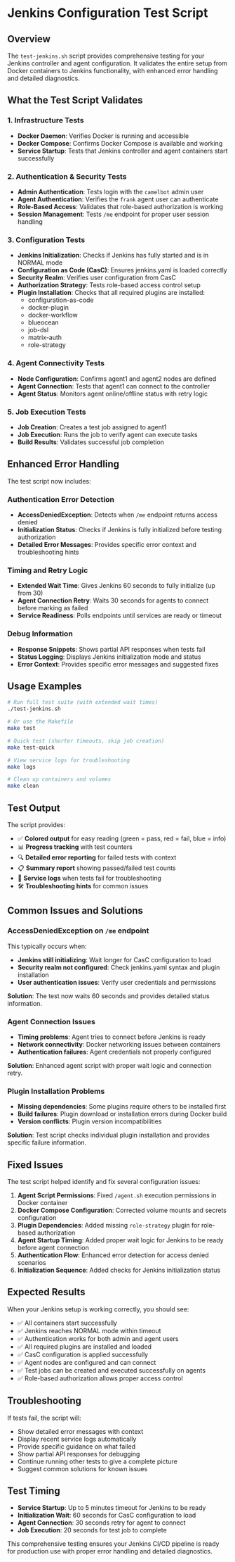 # Jenkins Configuration Test Script

## Overview

The `test-jenkins.sh` script provides comprehensive testing for your Jenkins controller and agent configuration. It validates the entire setup from Docker containers to Jenkins functionality, with enhanced error handling and detailed diagnostics.

## What the Test Script Validates

### 1. Infrastructure Tests
- **Docker Daemon**: Verifies Docker is running and accessible
- **Docker Compose**: Confirms Docker Compose is available and working
- **Service Startup**: Tests that Jenkins controller and agent containers start successfully

### 2. Authentication & Security Tests
- **Admin Authentication**: Tests login with the `camelbot` admin user
- **Agent Authentication**: Verifies the `frank` agent user can authenticate
- **Role-Based Access**: Validates that role-based authorization is working
- **Session Management**: Tests `/me` endpoint for proper user session handling

### 3. Configuration Tests
- **Jenkins Initialization**: Checks if Jenkins has fully started and is in NORMAL mode
- **Configuration as Code (CasC)**: Ensures jenkins.yaml is loaded correctly
- **Security Realm**: Verifies user configuration from CasC
- **Authorization Strategy**: Tests role-based access control setup
- **Plugin Installation**: Checks that all required plugins are installed:
  - configuration-as-code
  - docker-plugin
  - docker-workflow
  - blueocean
  - job-dsl
  - matrix-auth
  - role-strategy

### 4. Agent Connectivity Tests
- **Node Configuration**: Confirms agent1 and agent2 nodes are defined
- **Agent Connection**: Tests that agent1 can connect to the controller
- **Agent Status**: Monitors agent online/offline status with retry logic

### 5. Job Execution Tests
- **Job Creation**: Creates a test job assigned to agent1
- **Job Execution**: Runs the job to verify agent can execute tasks
- **Build Results**: Validates successful job completion

## Enhanced Error Handling

The test script now includes:

### Authentication Error Detection
- **AccessDeniedException**: Detects when `/me` endpoint returns access denied
- **Initialization Status**: Checks if Jenkins is fully initialized before testing authorization
- **Detailed Error Messages**: Provides specific error context and troubleshooting hints

### Timing and Retry Logic
- **Extended Wait Time**: Gives Jenkins 60 seconds to fully initialize (up from 30)
- **Agent Connection Retry**: Waits 30 seconds for agents to connect before marking as failed
- **Service Readiness**: Polls endpoints until services are ready or timeout

### Debug Information
- **Response Snippets**: Shows partial API responses when tests fail
- **Status Logging**: Displays Jenkins initialization mode and status
- **Error Context**: Provides specific error messages and suggested fixes

## Usage Examples

```bash
# Run full test suite (with extended wait times)
./test-jenkins.sh

# Or use the Makefile
make test

# Quick test (shorter timeouts, skip job creation)
make test-quick

# View service logs for troubleshooting
make logs

# Clean up containers and volumes
make clean
```

## Test Output

The script provides:
- ✅ **Colored output** for easy reading (green = pass, red = fail, blue = info)
- 📊 **Progress tracking** with test counters
- 🔍 **Detailed error reporting** for failed tests with context
- 📋 **Summary report** showing passed/failed test counts
- 📝 **Service logs** when tests fail for troubleshooting
- 🛠️ **Troubleshooting hints** for common issues

## Common Issues and Solutions

### AccessDeniedException on `/me` endpoint
This typically occurs when:
- **Jenkins still initializing**: Wait longer for CasC configuration to load
- **Security realm not configured**: Check jenkins.yaml syntax and plugin installation
- **User authentication issues**: Verify user credentials and permissions

**Solution**: The test now waits 60 seconds and provides detailed status information.

### Agent Connection Issues
- **Timing problems**: Agent tries to connect before Jenkins is ready
- **Network connectivity**: Docker networking issues between containers
- **Authentication failures**: Agent credentials not properly configured

**Solution**: Enhanced agent script with proper wait logic and connection retry.

### Plugin Installation Problems
- **Missing dependencies**: Some plugins require others to be installed first
- **Build failures**: Plugin download or installation errors during Docker build
- **Version conflicts**: Plugin version incompatibilities

**Solution**: Test script checks individual plugin installation and provides specific failure information.

## Fixed Issues

The test script helped identify and fix several configuration issues:

1. **Agent Script Permissions**: Fixed `/agent.sh` execution permissions in Docker container
2. **Docker Compose Configuration**: Corrected volume mounts and secrets configuration
3. **Plugin Dependencies**: Added missing `role-strategy` plugin for role-based authorization
4. **Agent Startup Timing**: Added proper wait logic for Jenkins to be ready before agent connection
5. **Authentication Flow**: Enhanced error detection for access denied scenarios
6. **Initialization Sequence**: Added checks for Jenkins initialization status

## Expected Results

When your Jenkins setup is working correctly, you should see:
- ✅ All containers start successfully
- ✅ Jenkins reaches NORMAL mode within timeout
- ✅ Authentication works for both admin and agent users
- ✅ All required plugins are installed and loaded
- ✅ CasC configuration is applied successfully
- ✅ Agent nodes are configured and can connect
- ✅ Test jobs can be created and executed successfully on agents
- ✅ Role-based authorization allows proper access control

## Troubleshooting

If tests fail, the script will:
- Show detailed error messages with context
- Display recent service logs automatically
- Provide specific guidance on what failed
- Show partial API responses for debugging
- Continue running other tests to give a complete picture
- Suggest common solutions for known issues

## Test Timing

- **Service Startup**: Up to 5 minutes timeout for Jenkins to be ready
- **Initialization Wait**: 60 seconds for CasC configuration to load
- **Agent Connection**: 30 seconds retry for agent to connect
- **Job Execution**: 20 seconds for test job to complete

This comprehensive testing ensures your Jenkins CI/CD pipeline is ready for production use with proper error handling and detailed diagnostics.